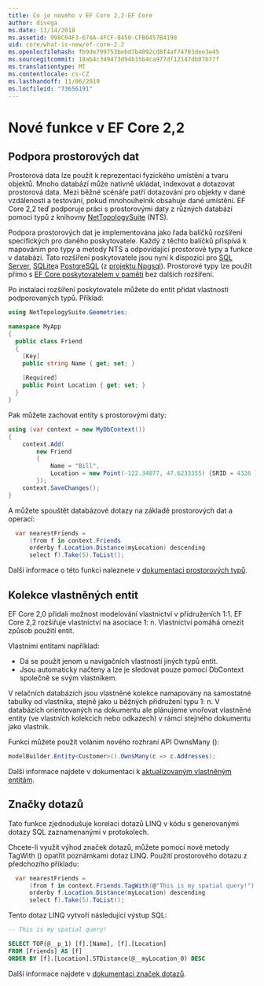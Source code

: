 ```yaml
---
title: Co je nového v EF Core 2,2-EF Core
author: divega
ms.date: 11/14/2018
ms.assetid: 998C04F3-676A-4FCF-8450-CFB0457B4198
uid: core/what-is-new/ef-core-2.2
ms.openlocfilehash: fb9de799753bebd7b4092cd8f4af74703dee3e45
ms.sourcegitcommit: 18ab4c349473d94b15b4ca977df12147db07b77f
ms.translationtype: MT
ms.contentlocale: cs-CZ
ms.lasthandoff: 11/06/2019
ms.locfileid: "73656191"
---
```

# <a name="new-features-in-ef-core-22"></a>Nové funkce v EF Core 2,2

## <a name="spatial-data-support"></a>Podpora prostorových dat

Prostorová data lze použít k reprezentaci fyzického umístění a tvaru objektů.
Mnoho databází může nativně ukládat, indexovat a dotazovat prostorová data.
Mezi běžné scénáře patří dotazování pro objekty v dané vzdálenosti a testování, pokud mnohoúhelník obsahuje dané umístění.
EF Core 2,2 teď podporuje práci s prostorovými daty z různých databází pomocí typů z knihovny [NetTopologySuite](https://github.com/NetTopologySuite/NetTopologySuite) (NTS).

Podpora prostorových dat je implementována jako řada balíčků rozšíření specifických pro daného poskytovatele.
Každý z těchto balíčků přispívá k mapováním pro typy a metody NTS a odpovídající prostorové typy a funkce v databázi.
Tato rozšíření poskytovatele jsou nyní k dispozici pro [SQL Server](https://www.nuget.org/packages/Microsoft.EntityFrameworkCore.SqlServer.NetTopologySuite/), [SQLite](https://www.nuget.org/packages/Microsoft.EntityFrameworkCore.Sqlite.NetTopologySuite/)a [PostgreSQL](https://www.nuget.org/packages/Npgsql.EntityFrameworkCore.PostgreSQL.NetTopologySuite/) (z [projektu Npgsql](https://www.npgsql.org/)).
Prostorové typy lze použít přímo s [EF Core poskytovatelem v paměti](xref:core/providers/in-memory/index) bez dalších rozšíření.

Po instalaci rozšíření poskytovatele můžete do entit přidat vlastnosti podporovaných typů. Příklad:

``` csharp
using NetTopologySuite.Geometries;

namespace MyApp
{
  public class Friend
  {
    [Key]
    public string Name { get; set; }
  
    [Required]
    public Point Location { get; set; }
  }
}
```

Pak můžete zachovat entity s prostorovými daty:

``` csharp
using (var context = new MyDbContext())
{
    context.Add(
        new Friend
        {
            Name = "Bill",
            Location = new Point(-122.34877, 47.6233355) {SRID = 4326 }
        });
    context.SaveChanges();
}
```

A můžete spouštět databázové dotazy na základě prostorových dat a operací:

``` csharp
  var nearestFriends =
      (from f in context.Friends
      orderby f.Location.Distance(myLocation) descending
      select f).Take(5).ToList();
```

Další informace o této funkci naleznete v [dokumentaci prostorových typů](xref:core/modeling/spatial).

## <a name="collections-of-owned-entities"></a>Kolekce vlastněných entit

EF Core 2,0 přidali možnost modelování vlastnictví v přidruženích 1:1.
EF Core 2,2 rozšiřuje vlastnictví na asociace 1: n.
Vlastnictví pomáhá omezit způsob použití entit.

Vlastními entitami například:

- Dá se použít jenom u navigačních vlastností jiných typů entit.
- Jsou automaticky načteny a lze je sledovat pouze pomocí DbContext společně se svým vlastníkem.

V relačních databázích jsou vlastněné kolekce namapovány na samostatné tabulky od vlastníka, stejně jako u běžných přidružení typu 1: n.
V databázích orientovaných na dokumentu ale plánujeme vnořovat vlastněné entity (ve vlastních kolekcích nebo odkazech) v rámci stejného dokumentu jako vlastník.

Funkci můžete použít voláním nového rozhraní API OwnsMany ():

``` csharp
modelBuilder.Entity<Customer>().OwnsMany(c => c.Addresses);
```

Další informace najdete v dokumentaci k [aktualizovaným vlastněným entitám](xref:core/modeling/owned-entities#collections-of-owned-types).

## <a name="query-tags"></a>Značky dotazů

Tato funkce zjednodušuje korelaci dotazů LINQ v kódu s generovanými dotazy SQL zaznamenanými v protokolech.

Chcete-li využít výhod značek dotazů, můžete pomocí nové metody TagWith () opatřit poznámkami dotaz LINQ.
Použití prostorového dotazu z předchozího příkladu:

``` csharp
  var nearestFriends =
      (from f in context.Friends.TagWith(@"This is my spatial query!")
      orderby f.Location.Distance(myLocation) descending
      select f).Take(5).ToList();
```

Tento dotaz LINQ vytvoří následující výstup SQL:

``` sql
-- This is my spatial query!

SELECT TOP(@__p_1) [f].[Name], [f].[Location]
FROM [Friends] AS [f]
ORDER BY [f].[Location].STDistance(@__myLocation_0) DESC
```

Další informace najdete v [dokumentaci značek dotazů](xref:core/querying/tags).
